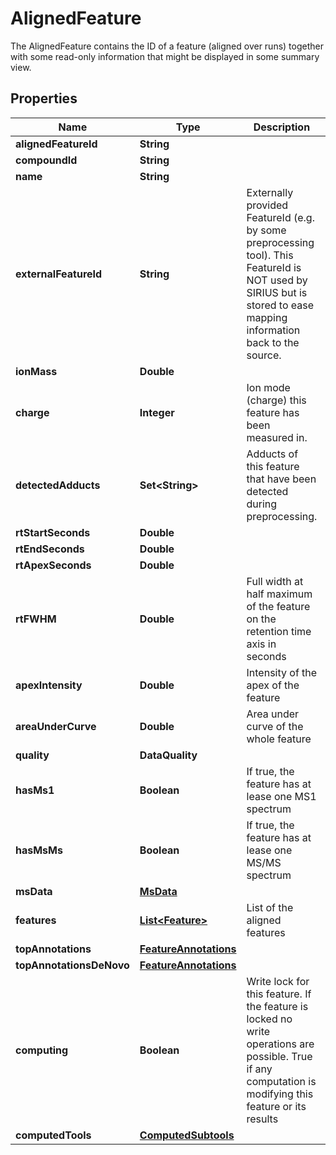 

# AlignedFeature

The AlignedFeature contains the ID of a feature (aligned over runs) together with some read-only information  that might be displayed in some summary view.

## Properties

| Name | Type | Description | Notes |
|------------ | ------------- | ------------- | -------------|
|**alignedFeatureId** | **String** |  |  [optional] |
|**compoundId** | **String** |  |  [optional] |
|**name** | **String** |  |  [optional] |
|**externalFeatureId** | **String** | Externally provided FeatureId (e.g. by some preprocessing tool).  This FeatureId is NOT used by SIRIUS but is stored to ease mapping information back to the source. |  [optional] |
|**ionMass** | **Double** |  |  [optional] |
|**charge** | **Integer** | Ion mode (charge) this feature has been measured in. |  |
|**detectedAdducts** | **Set&lt;String&gt;** | Adducts of this feature that have been detected during preprocessing. |  |
|**rtStartSeconds** | **Double** |  |  [optional] |
|**rtEndSeconds** | **Double** |  |  [optional] |
|**rtApexSeconds** | **Double** |  |  [optional] |
|**rtFWHM** | **Double** | Full width at half maximum of the feature on the retention time axis in seconds |  [optional] |
|**apexIntensity** | **Double** | Intensity of the apex of the feature |  [optional] |
|**areaUnderCurve** | **Double** | Area under curve of the whole feature |  [optional] |
|**quality** | **DataQuality** |  |  [optional] |
|**hasMs1** | **Boolean** | If true, the feature has at lease one MS1 spectrum |  [optional] |
|**hasMsMs** | **Boolean** | If true, the feature has at lease one MS/MS spectrum |  [optional] |
|**msData** | [**MsData**](MsData.md) |  |  [optional] |
|**features** | [**List&lt;Feature&gt;**](Feature.md) | List of the aligned features |  [optional] |
|**topAnnotations** | [**FeatureAnnotations**](FeatureAnnotations.md) |  |  [optional] |
|**topAnnotationsDeNovo** | [**FeatureAnnotations**](FeatureAnnotations.md) |  |  [optional] |
|**computing** | **Boolean** | Write lock for this feature. If the feature is locked no write operations are possible.  True if any computation is modifying this feature or its results |  [optional] |
|**computedTools** | [**ComputedSubtools**](ComputedSubtools.md) |  |  [optional] |



